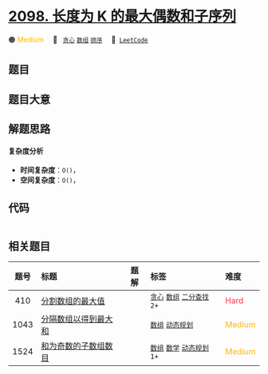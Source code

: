 # [2098. 长度为 K 的最大偶数和子序列](https://leetcode.com/problems/subsequence-of-size-k-with-the-largest-even-sum)

🟠 <font color=#ffb800>Medium</font>&emsp; 🔖&ensp; [`贪心`](/tag/greedy.md) [`数组`](/tag/array.md) [`排序`](/tag/sorting.md)&emsp; 🔗&ensp;[`LeetCode`](https://leetcode.com/problems/subsequence-of-size-k-with-the-largest-even-sum)

## 题目




## 题目大意




## 解题思路

#### 复杂度分析

- **时间复杂度**：`O()`，
- **空间复杂度**：`O()`，

## 代码

```javascript

```

## 相关题目

<!-- prettier-ignore -->
| 题号 | 标题 | 题解 | 标签 | 难度 |
| :------: | :------ | :------: | :------ | :------ |
| 410 | [分割数组的最大值](https://leetcode.com/problems/split-array-largest-sum) |  |  [`贪心`](/tag/greedy.md) [`数组`](/tag/array.md) [`二分查找`](/tag/binary-search.md) `2+` | <font color=#ff334b>Hard</font> |
| 1043 | [分隔数组以得到最大和](https://leetcode.com/problems/partition-array-for-maximum-sum) |  |  [`数组`](/tag/array.md) [`动态规划`](/tag/dynamic-programming.md) | <font color=#ffb800>Medium</font> |
| 1524 | [和为奇数的子数组数目](https://leetcode.com/problems/number-of-sub-arrays-with-odd-sum) |  |  [`数组`](/tag/array.md) [`数学`](/tag/math.md) [`动态规划`](/tag/dynamic-programming.md) `1+` | <font color=#ffb800>Medium</font> |